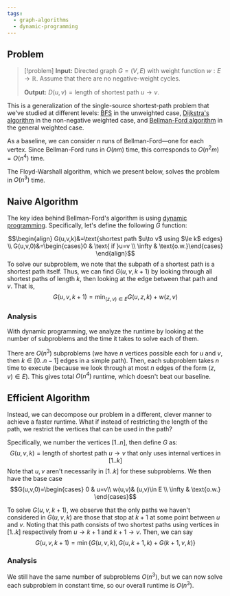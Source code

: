 ```yaml
---
tags:
  - graph-algorithms
  - dynamic-programming
---
```

## Problem

>[!problem]
>**Input:** Directed graph $G=(V,E)$ with weight function $w:E\to\mathbb R$. Assume that there are no negative-weight cycles.
>
>**Output:** $D(u,v)=\text{length of shortest path }u\to v$.

This is a generalization of the single-source shortest-path problem that we've studied at different levels: [BFS](Graphs%20Review.md#Single-Source%20Shortest%20Path%20Problem) in the unweighted case, [Dijkstra's algorithm](Dijkstra's%20Algorithm.md) in the non-negative weighted case, and [Bellman-Ford algorithm](Bellman-Ford%20Algorithm.md) in the general weighted case.

As a baseline, we can consider $n$ runs of Bellman-Ford—one for each vertex. Since Bellman-Ford runs in $O(nm)$ time, this corresponds to $O(n^2m)=O(n^4)$ time.

The Floyd-Warshall algorithm, which we present below, solves the problem in $O(n^3)$ time.

## Naive Algorithm

The key idea behind Bellman-Ford's algorithm is using [dynamic programming](Dynamic%20Programming.md). Specifically, let's define the following $G$ function:

$$\begin{align}
G(u,v,k)&=\text{shortest path $u\to v$ using $\le k$ edges} \\
G(u,v,0)&=\begin{cases}0 & \text{ if }u=v \\ \infty & \text{o.w.}\end{cases}
\end{align}$$
To solve our subproblem, we note that the subpath of a shortest path is a shortest path itself. Thus, we can find $G(u,v,k+1)$ by looking through all shortest paths of length $k$, then looking at the edge between that path and $v$. That is,
$$G(u,v,k+1)=\min_{(z,v)\in E}G(u,z,k)+w(z,v)$$
### Analysis

With dynamic programming, we analyze the runtime by looking at the number of subproblems and the time it takes to solve each of them.

There are $O(n^3)$ subproblems (we have $n$ vertices possible each for $u$ and $v$, then $k\in[0..n-1]$ edges in a simple path). Then, each subproblem takes $n$ time to execute (because we look through at most $n$ edges of the form $(z,v)\in E$). This gives total $O(n^4)$ runtime, which doesn't beat our baseline.

## Efficient Algorithm

Instead, we can decompose our problem in a different, clever manner to achieve a faster runtime. What if instead of restricting the length of the path, we restrict the vertices that can be used in the path?

Specifically, we number the vertices $[1..n]$, then define $G$ as:
$$G(u,v,k)=\text{length of shortest path $u\to v$ that only uses internal vertices in $[1..k]$}$$
Note that $u,v$ aren't necessarily in $[1..k]$ for these subproblems. We then have the base case
$$G(u,v,0)=\begin{cases}
0 & u=v\\
w(u,v)& (u,v)\in E \\
\infty & \text{o.w.}
\end{cases}$$

To solve $G(u,v,k+1)$, we observe that the only paths we haven't considered in $G(u,v,k)$ are those that stop at $k+1$ at some point between $u$ and $v$. Noting that this path consists of two shortest paths using vertices in $[1..k]$ respectively from $u\to k+1$ and $k+1\to v$. Then, we can say
$$G(u,v,k+1)=\min\{G(u,v,k),G(u,k+1,k)+G(k+1,v,k)\}$$
### Analysis

We still have the same number of subproblems $O(n^3)$, but we can now solve each subproblem in constant time, so our overall runtime is $O(n^3)$. 